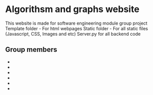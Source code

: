# Algorithsm and graphs website
This website is made for software engineering module group project
Template folder - For html webpages
Static folder - For all static files (Javascript, CSS, Images and etc)
Server.py for all backend code
## Group members
*
*
*
*
*
*
